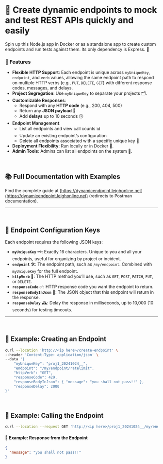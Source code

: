 # 🚀 Create dynamic endpoints to mock and test REST APIs quickly and easily

Spin up this Node.js app in Docker or as a standalone app to create custom endpoints and run tests against them. Its only dependency is Express. 🧪

### 🌟 **Features**
- **Flexible HTTP Support**: Each endpoint is unique across `myUniqueKey`, `endpoint`, and `verb` values, allowing the same endpoint path to respond on multiple HTTP verbs (e.g., `PUT`, `DELETE`, `GET`) with different response codes, messages, and delays.
- **Project Segregation**: Use `myUniqueKey` to separate your projects 🗂️.
- **Customizable Responses**: 
   - Respond with any **HTTP code** (e.g., 200, 404, 500)
   - Return any **JSON payload** 💾
   - Add **delays** up to 10 seconds 🕒
- **Endpoint Management**:
   - List all endpoints and view call counts 📊
   - Update an existing endpoint’s configuration
   - Delete all endpoints associated with a specific unique key 🧹
- **Deployment Flexibility**: Run locally or in Docker 🐳.
- **Admin Tools**: Admins can list all endpoints on the system 🔐.

<br />

## 📚 Full Documentation with Examples
Find the complete guide at [https://dynamicendpoint.leighonline.net](https://dynamicendpoint.leighonline.net) (redirects to Postman documentation).

---
<br />

## 🔧 Endpoint Configuration Keys

Each endpoint requires the following JSON keys:
- **`myUniqueKey`** 🗝️: Exactly 16 characters. Unique to you and all your endpoints, useful for organizing by project or incident.
- **`endpoint`** 🛠️: The endpoint path, such as `/my/endpoint`. Combined with `myUniqueKey` for the full endpoint.
- **`httpVerb`** 🔀: The HTTP method you’ll use, such as `GET`, `POST`, `PATCH`, `PUT`, or `DELETE`.
- **`responseCode`** ✅: HTTP response code you want the endpoint to return.
- **`responseBodyInJson`** 📄: The JSON object that this endpoint will return in the response.
- **`responseDelay`** 🕰️: Delay the response in milliseconds, up to 10,000 (10 seconds) for testing timeouts.

---
<br />

## 📄 **Example: Creating an Endpoint**

```bash
curl --location 'http://<ip here>/create-endpoint' \
--header 'Content-Type: application/json' \
--data '{
    "myUniqueKey": "proj1_20241024__", 
    "endpoint": "/my/endpoint/ratelimit", 
    "httpVerb": "GET", 
    "responseCode": 429, 
    "responseBodyInJson": { "message": "you shall not pass!!" }, 
    "responseDelay": 2000 
}'
```

<br />

## 📄 **Example: Calling the Endpoint**

```bash
curl --location --request GET 'http://<ip here>/proj1_20241024__/my/endpoint/ratelimit'
```

#### 📄 **Example: Response from the Endpoint**

```json
{
  "message": "you shall not pass!!"
}
```
